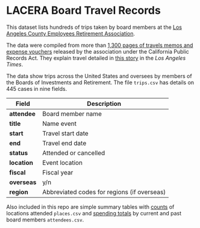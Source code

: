 # LACERA Board Travel Records

This dataset lists hundreds of trips taken by board members at the [Los Angeles County Employees Retirement Association](https://www.lacera.com/home/index.html). 

The data were compiled from more than [1,300 pages of travels memos and expense vouchers](https://www.documentcloud.org/search/projectid:45052-LACERA) released by the association under the California Public Records Act. They explain travel detailed in [this story](https://www.latimes.com/california/story/2019-07-28/la-me-pension-travel-costs-lacera) in the *Los Angeles Times*. 

The data show trips across the United States and oversees by members of the Boards of Investments and Retirement. The file `trips.csv` has details on 445 cases in nine fields.

Field | Description
------------ | ------------- 
**attendee** | Board member name
**title** | Name event
**start** | Travel start date
**end** | Travel end date
**status** | Attended or cancelled
**location** | Event location
**fiscal** | Fiscal year
**overseas** | y/n
**region** | Abbreviated codes for regions (if overseas)

Also included in this repo are simple summary tables with [counts](https://github.com/stiles/data/blob/master/lacera-board-travel-expenses/places.csv) of locations attended `places.csv` and [spending totals](https://github.com/stiles/data/blob/master/lacera-board-travel-expenses/attendees.csv) by current and past board members `attendees.csv`. 

